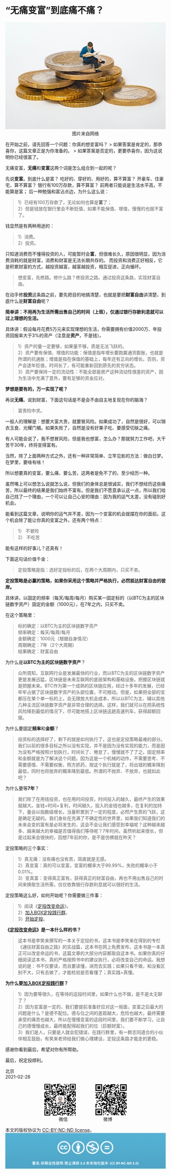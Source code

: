 # “无痛变富”到底痛不痛？
<div align=center>

![刘心泉说](https://github.com/unetman/works/blob/master/resources/2021/20210228001.jpg?raw=true)  
图片来自网络

<div align=left>
在开始之前，请先回答一个问题：你真的想变富吗？
> 如果答案是肯定的，那恭喜你，这篇文章正是为你准备的。  
> 如果答案是否定的，更要恭喜你，因为这说明你已经很富了。  

无痛变富，**无痛**和**变富**这两个词是怎么组合到一起的呢？

先说**变富**。到底什么是富？
吃好的、穿好的、用好的，算不算富？
开豪车、住豪宅，算不算富？
银行有100万存款，算不算富？
前两者只能说是生活水平高，不能算是富；
后一种勉强和富沾点边，为什么这么说：
> 1）已经有100万存款了，无论如何也算是**富**了；  
> 2）但是钱放在银行里会不断贬值，如果不能保值、增值，慢慢的也就不富了。  

钱显然是有两种用途的：
> 1）消费。  
> 2）投资。  

只知道消费而不懂得投资的人，可能暂时会**富**，但很难长久，原因很明显，因为消费消耗的就是财富，消费和财富是无法长期共存的。
而投资和消费正好相反，它是积累财富的方式，越投资越富，越富越投资，相互促进，正向循环。

> 想变富，先修路。修什么路？修投资之路。通过投资这条路，实现财富自由。  

在动手修**投资**这条路之前，要先把目的地搞清楚，也就是要把**财富自由**讲清楚，到底什么是**财富自由**呢？

**简单讲：不用再为生活所需出售自己的时间（上班），仅通过银行存款利息就可以过上理想的生活。**

具体讲：假设每月花费5万元来实现理想的生活，你需要拥有价值2000万、年投资回报率大于3%的资产（注意是**资产**，不是钱）。
> 1）资产的量一定要够，如果量不够，质是无法飞跃的。  
> 2）资产要有保值、增值的功能：保值是指年增长要跑赢通货膨胀，也就是所谓的抗通胀；增值是指在保值的基础上，每年还有正向的增长。否则，资产会逐年贬值，时间长了，有可能重新回到原先的贫穷状态。  
> 3）资产要保持一定的流动性：不能全部是房产这种流动性很差的资产，因为生活中充满了意外，要有足够的资金应对。  

**梦想是要有的，万一实现了呢？**

再说**无痛**。说到财富，下面这句话是不是会不由自主地复现在你的脑海？

> 富贵险中求。  

一般人的理解是：想要大富大贵，就要冒风险。如果成功了，自然是很好，可以锦衣玉食、光耀门楣。如果失败了，自然是没有好果子吃、要感受切肤之痛。

有人可能会说了，我不想冒风险，但是我也想富，怎么办？那就努力工作吧，大干苦干30年，终将变得富有。

当然，除了上面两种方式之外，还有一种非常简单、立竿见影的方法：做白日梦。在梦里，要啥有啥！

所以想要真的变富，要么痛、要么苦，这两者是免不了的，至少经历一种。

虽然嘴上可以想怎么说就怎么说，但我们的身体总是很诚实，我们不想经历这些痛苦，所以最终的结果是我们始终不富有。但是我们不愿意承认这一点，所以我们给自己找了一个理由，一个可以让自己心安的理由：因为我的运气太差，没有碰到好机会。

能看到这篇文章，说明你的运气并不差，因为一个变富的机会就摆在你的面前。这个机会除了能让你真的变富之外，还有两个特点：
> 1） 不冒险  
> 2） 不吃苦  

能有这样的好事儿？还真有！

下面这句话价值千金：

> 定投策略是指：选好定投标的后，在两个大周期内，只买不卖。  

**定投策略是必赢的策略，如果你采用这个策略并严格执行，必然抵达财富自由的彼岸。**

具体讲，以固定的频率（每天/每周/每月）购买某一固定标的（以BTC为主的区块链数字资产）固定的金额（1000元），在7年之内，只买不卖。

在这个策略里：
> 标的确定：以BTC为主的区块链数字资产  
> 频率确定：每天/每周/每月  
> 金额确定：1000元（根据自身情况）  
> 周期确定：7年（2个大周期）  
> 结果确定：财富自由  

为什么是**以BTC为主的区块链数字资产**？
> 众所周知，互联网行业是发展最快的行业，而以BTC为主的区块链数字资产更是发展迅猛，区块链是未来互联网的底层架构和基础设施，把握区块链就是把握未来。BTC作为第一个成熟的区块链应用，经过十多年的发展，已经牢牢占据了区块链数字资产的头部位置，不可撼动。但是，如果把全部的宝都压在某个单一标的上，会无限放大机会成本，所以以BTC为主、辅以其他几种主流区块链数字资产是非常合理的选择。这样，我们就可以在把系统性风险降到最低的情况下，尽可能地搭上区块链这趟高速列车，获得超额回报。  

为什么要固定**频率**和**金额**？
> 投资标的选择好了，剩下的就是如何执行了，这也是定投策略最难的部分。我们以前的很多目标之所以没有实现，并不是因为没有实现的能力，而是因为没有严格按照计划执行，时间长了、倦怠了，慢慢就不了了之。固定频率和金额就是为了解决这个问题。因为这是一个机械的动作，不需要思考、不需要感情、不需要权衡，照方抓药，按这个执行就是了，将出错的概率降到最低，同时也将放弃的概率降到最低。所谓的不抛弃、不放弃，也就如此吧？  

为什么要等**7年**？
> 我们除了在用钱投资，也在用时间投资，时间投入的越久，最终产生的效果就越大。金钱+时间+复利，时间越久，投入的金钱也越多，在复利的加持下，量会以指数级增长，当量积累到了一定的程度，必然产生质的飞跃，这是确定无疑的。我们身处在充满了不确定性的世界里，如果我们知道我们的未来会变的富有是必将发生的，这会不会让我们感受到幸福呢？这种越来越多、越来越大的幸福是否值得我们等待呢？7年时间，虽然听起来很长，但是过起来会很快的，回想7年前的你，是不是仿佛就在昨天？  

定投策略的三个事实：
> 1）真无痛：没有痛也没有苦，简直就是无感。  
> 2）真变富：真的可以变富，变富的概率大于99.99%，失败的概率小于0.01%。  
> 3）变真富：变得真正富有，获得真正的财富自由，再也不用出售自己的时间来换取生活所需，仅仅依靠银行存款利息就可以很好的生活。  

定投策略这么好，如何开始呢？你需要做三件事：
> 1）阅读《[定投改变命运](http://ri.firesbox.com/#/cn/)》。  
> 2）[加入BOX定投践行群](https://www.yuque.com/liuxinquan-uvbzn/box/egmtva)。  
> 3）[开始定投](https://www.yuque.com/liuxinquan-uvbzn/box/xzgqhy)。  

**《[定投改变命运](http://ri.firesbox.com/#/cn/)》是一本什么样的书？**
> 这本书是李笑来撰写的一本关于定投的书，这本书是李笑来在得到的专栏《通往财富自由之路》的实战篇，这本书在网上免费发布，这本书是一本真正可以改变命运的书，这篇文章的大部分内容都取自这本书。如果你真的仔细阅读这本书，真的严格按照书中的建议执行，必将改变自己的命运。我想说的是：书不仅要读，而且要读懂，进而去实践；如果只看不做，和没看区别不大，只有去做了，才能检验是否看懂了；真实践=真懂。  

 **为什么要[加入BOX定投践行群](https://www.yuque.com/liuxinquan-uvbzn/box/egmtva)？**
> 1）因为要等很久，在等待的这段时间里，如果什么也不做，是不是太无聊了？  
> 2）因为变富是一定的，我们要提前准备好应对这一局面，变富之后最大的问题是什么？是德不配位。德与位之间的差距越大，危险也越大，最终需要承受的痛苦也越大，所以在慢慢变富的这段时间里，我们要不断学习，让自己的德慢慢成长，最终能配得起我们的位（巨额财富）。  
> 3）我们是人，只要是人就会犯错误，在践行群里，有一群志同道合的小伙伴相互鼓励，有笑来老师给我们做心理建设，定投这条路才能走的更稳。  

感谢你看到最后，希望对你有所帮助。

最后，祝定投顺利。


北京  
2021-02-28

<div align=center>

<img src="https://github.com/unetman/works/blob/master/resources/wechat.jpg?raw=true" width = "100" height = "100" div align=center />　　　　
<img src="https://github.com/unetman/works/blob/master/resources/weibo.jpg?raw=true" width = "100" height = "100" div align=center />  
微信　　　　　　　　微博

<div align=left>

本文的版权协议为 [CC-BY-NC-ND license](https://creativecommons.org/licenses/by-nc-nd/3.0/deed.zh)。
![copyright](https://github.com/unetman/works/blob/master/resources/CC-BY-NC-ND.png?raw=true)